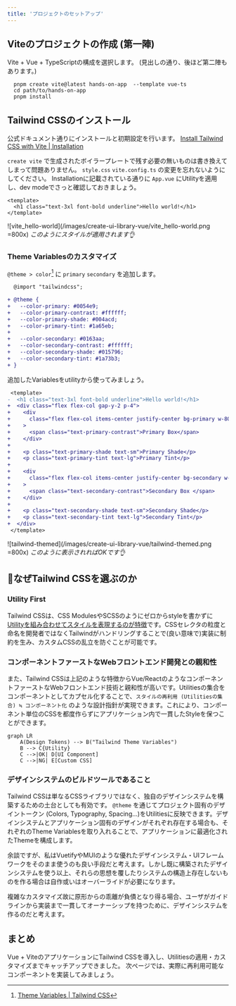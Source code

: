 ```yaml
---
title: 'プロジェクトのセットアップ'
---
```


## Viteのプロジェクトの作成 (第一陣)

Vite + Vue + TypeScriptの構成を選択します。
(見出しの通り、後ほど第二陣もあります。)

```zsh:zsh
  pnpm create vite@latest hands-on-app  --template vue-ts
  cd path/to/hands-on-app
  pnpm install
```

## Tailwind CSSのインストール

公式ドキュメント通りにインストールと初期設定を行います。
[Install Tailwind CSS with Vite | Installation](https://tailwindcss.com/docs/guides/vite#vue)

`create vite` で生成されたボイラープレートで残す必要の無いものは書き換えてしまって問題ありません。 `style.css` `vite.config.ts` の変更を忘れないようにしてください。
Installationに記載されている通りに `App.vue` にUtilityを適用し、dev modeでさっと確認しておきましょう。

```vue:src/App.vue
<template>
  <h1 class="text-3xl font-bold underline">Hello world!</h1>
</template>
```

<!-- prettier-ignore-start -->
![vite_hello-world](/images/create-ui-library-vue/vite_hello-world.png =800x)
*このようにスタイルが適用されます👌*
<!-- prettier-ignore-end -->

### Theme Variablesのカスタマイズ

`@theme > color`[^1] に `primary` `secondary` を追加します。
[^1]: [Theme Variables | Tailwind CSS](https://tailwindcss.com/docs/theme)

```diff css:style.css
  @import "tailwindcss";

+ @theme {
+   --color-primary: #0054e9;
+   --color-primary-contrast: #ffffff;
+   --color-primary-shade: #004acd;
+   --color-primary-tint: #1a65eb;
+
+   --color-secondary: #0163aa;
+   --color-secondary-contrast: #ffffff;
+   --color-secondary-shade: #015796;
+   --color-secondary-tint: #1a73b3;
+ }
```

追加したVariablesをutilityから使ってみましょう。

```diff vue:src/App.vue
 <template>
-  <h1 class="text-3xl font-bold underline">Hello world!</h1>
+  <div class="flex flex-col gap-y-2 p-4">
+    <div
+      class="flex flex-col items-center justify-center bg-primary w-80 h-8 rounded-md"
+    >
+      <span class="text-primary-contrast">Primary Box</span>
+    </div>
+
+    <p class="text-primary-shade text-sm">Primary Shade</p>
+    <p class="text-primary-tint text-lg">Primary Tint</p>
+
+    <div
+      class="flex flex-col items-center justify-center bg-secondary w-80 h-8 rounded-md"
+    >
+      <span class="text-secondary-contrast">Secondary Box </span>
+    </div>
+
+    <p class="text-secondary-shade text-sm">Secondary Shade</p>
+    <p class="text-secondary-tint text-lg">Secondary Tint</p>
+  </div>
 </template>
```

<!-- prettier-ignore-start -->
![tailwind-themed](/images/create-ui-library-vue/tailwind-themed.png =800x)
*このように表示されればOKです👌*
<!-- prettier-ignore-end -->

## 🤔なぜTailwind CSSを選ぶのか

### Utility First

Tailwind CSSは、CSS ModulesやSCSSのようにゼロからstyleを書かずに[Utilityを組み合わせてスタイルを表現するのが特徴](https://tailwindcss.com/docs/styling-with-utility-classes)です。CSSセレクタの粒度と命名を開発者ではなくTailwindがハンドリングすることで(良い意味で)実装に制約を生み、カスタムCSSの乱立を防ぐことが可能です。

### コンポーネントファーストなWebフロントエンド開発との親和性

また、Tailwind CSSは上記のような特徴からVue/ReactのようなコンポーネントファーストなWebフロントエンド技術と親和性が高いです。Utilitiesの集合をコンポーネントとしてカプセル化することで、`スタイルの再利用 (Utilitiesの集合) ≒ コンポーネント化` のような設計指針が実現できます。これにより、コンポーネント単位のCSSを都度作らずにアプリケーション内で一貫したStyleを保つことができます。

```mermaid
graph LR
    A(Design Tokens) --> B("Tailwind Theme Variables")
    B --> C{Utility}
    C -->|OK| D[UI Component]
    C -->|NG| E[Custom CSS]
```

### デザインシステムのビルドツールであること

Tailwind CSSは単なるCSSライブラリではなく、独自のデザインシステムを構築するための土台としても有効です。
`@theme` を通じてプロジェクト固有のデザイントークン (Colors, Typography, Spacing...)をUtilitiesに反映できます。デザインシステムとアプリケーション固有のデザインがそれぞれ存在する場合も、それぞれのTheme Variablesを取り入れることで、アプリケーションに最適化されたThemeを構成します。

余談ですが、私はVuetifyやMUIのような優れたデザインシステム・UIフレームワークをそのまま使うのも良い手段だと考えます。しかし既に構築されたデザインシステムを使う以上、それらの思想を覆したりシステムの構造上存在しないものを作る場合は自作或いはオーバーライドが必要になります。

複雑なカスタマイズ故に原形からの乖離が負債となり得る場合、ユーザがガイドラインから実装まで一貫してオーナーシップを持つために、デザインシステムを作るのだと考えます。

## まとめ

Vue + ViteのアプリケーションにTailwind CSSを導入し、Utilitiesの適用・カスタマイズまでキャッチアップできました。
次ページでは、実際に再利用可能なコンポーネントを実装してみましょう。
